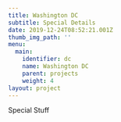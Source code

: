 ```yaml
---
title: Washington DC
subtitle: Special Details
date: 2019-12-24T08:52:21.001Z
thumb_img_path: ''
menu:
  main:
    identifier: dc
    name: Washington DC
    parent: projects
    weight: 4
layout: project
---
```

Special Stuff
